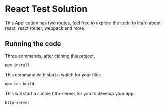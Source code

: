 # React Test Solution

This Application has two routes, feel free to explore the code to learn about react, react router, webpack and more.

## Running the code

Three commands, after cloning this project,

```sh
npm install
```

This command with start a watch for your files

```sh
npm run build
```

This will start a simple http-server for you to develop your app.

```sh
http-server
```

